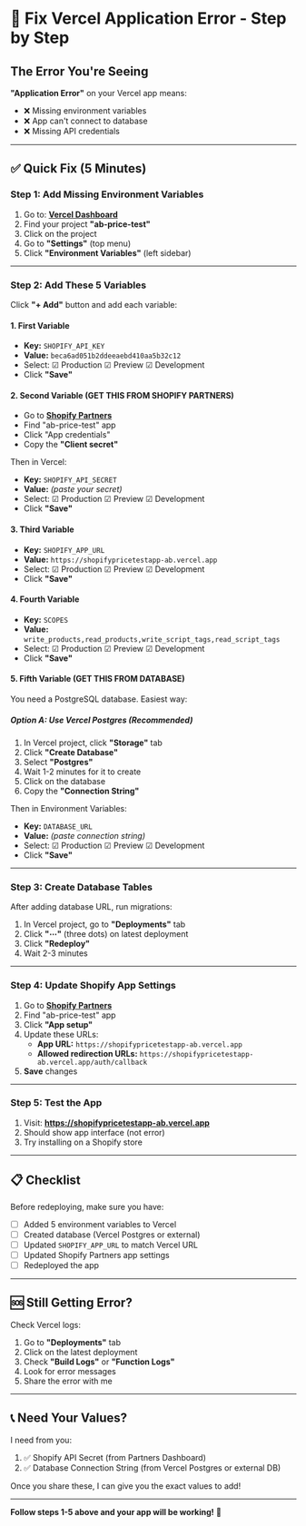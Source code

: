 # 🔧 Fix Vercel Application Error - Step by Step

## The Error You're Seeing

**"Application Error"** on your Vercel app means:
- ❌ Missing environment variables
- ❌ App can't connect to database
- ❌ Missing API credentials

---

## ✅ Quick Fix (5 Minutes)

### Step 1: Add Missing Environment Variables

1. Go to: **[Vercel Dashboard](https://vercel.com/dashboard)**
2. Find your project **"ab-price-test"**
3. Click on the project
4. Go to **"Settings"** (top menu)
5. Click **"Environment Variables"** (left sidebar)

---

### Step 2: Add These 5 Variables

Click **"+ Add"** button and add each variable:

#### 1. First Variable
- **Key:** `SHOPIFY_API_KEY`
- **Value:** `beca6ad051b2ddeeaebd410aa5b32c12`
- Select: ☑ Production ☑ Preview ☑ Development
- Click **"Save"**

#### 2. Second Variable (GET THIS FROM SHOPIFY PARTNERS)
- Go to **[Shopify Partners](https://partners.shopify.com)**
- Find "ab-price-test" app
- Click "App credentials"
- Copy the **"Client secret"**

Then in Vercel:
- **Key:** `SHOPIFY_API_SECRET`
- **Value:** *(paste your secret)*
- Select: ☑ Production ☑ Preview ☑ Development
- Click **"Save"**

#### 3. Third Variable
- **Key:** `SHOPIFY_APP_URL`
- **Value:** `https://shopifypricetestapp-ab.vercel.app`
- Select: ☑ Production ☑ Preview ☑ Development
- Click **"Save"**

#### 4. Fourth Variable
- **Key:** `SCOPES`
- **Value:** `write_products,read_products,write_script_tags,read_script_tags`
- Select: ☑ Production ☑ Preview ☑ Development
- Click **"Save"**

#### 5. Fifth Variable (GET THIS FROM DATABASE)

You need a PostgreSQL database. Easiest way:

##### Option A: Use Vercel Postgres (Recommended)
1. In Vercel project, click **"Storage"** tab
2. Click **"Create Database"**
3. Select **"Postgres"**
4. Wait 1-2 minutes for it to create
5. Click on the database
6. Copy the **"Connection String"**

Then in Environment Variables:
- **Key:** `DATABASE_URL`
- **Value:** *(paste connection string)*
- Select: ☑ Production ☑ Preview ☑ Development
- Click **"Save"**

---

### Step 3: Create Database Tables

After adding database URL, run migrations:

1. In Vercel project, go to **"Deployments"** tab
2. Click **"⋯"** (three dots) on latest deployment
3. Click **"Redeploy"**
4. Wait 2-3 minutes

---

### Step 4: Update Shopify App Settings

1. Go to **[Shopify Partners](https://partners.shopify.com)**
2. Find "ab-price-test" app
3. Click **"App setup"**
4. Update these URLs:
   - **App URL:** `https://shopifypricetestapp-ab.vercel.app`
   - **Allowed redirection URLs:** `https://shopifypricetestapp-ab.vercel.app/auth/callback`
5. **Save** changes

---

### Step 5: Test the App

1. Visit: **https://shopifypricetestapp-ab.vercel.app**
2. Should show app interface (not error)
3. Try installing on a Shopify store

---

## 📋 Checklist

Before redeploying, make sure you have:

- [ ] Added 5 environment variables to Vercel
- [ ] Created database (Vercel Postgres or external)
- [ ] Updated `SHOPIFY_APP_URL` to match Vercel URL
- [ ] Updated Shopify Partners app settings
- [ ] Redeployed the app

---

## 🆘 Still Getting Error?

Check Vercel logs:
1. Go to **"Deployments"** tab
2. Click on the latest deployment
3. Check **"Build Logs"** or **"Function Logs"**
4. Look for error messages
5. Share the error with me

---

## 📞 Need Your Values?

I need from you:
1. ✅ Shopify API Secret (from Partners Dashboard)
2. ✅ Database Connection String (from Vercel Postgres or external DB)

Once you share these, I can give you the exact values to add!

---

**Follow steps 1-5 above and your app will be working!** 🚀

